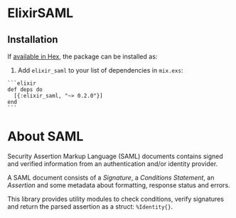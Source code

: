 # ElixirSAML

## Installation

If [available in Hex](https://hex.pm/docs/publish), the package can be installed as:

  1. Add `elixir_saml` to your list of dependencies in `mix.exs`:

    ```elixir
    def deps do
      [{:elixir_saml, "~> 0.2.0"}]
    end
    ```

# About SAML

Security Assertion Markup Language (SAML) documents contains signed and verified information from an authentication and/or identity provider.

A SAML document consists of a _Signature_, a _Conditions Statement_, an _Assertion_ and some metadata about formatting, response status and errors.

This library provides utility modules to check conditions, verify signatures and return the parsed assertion as a struct: `%Identity{}`.
